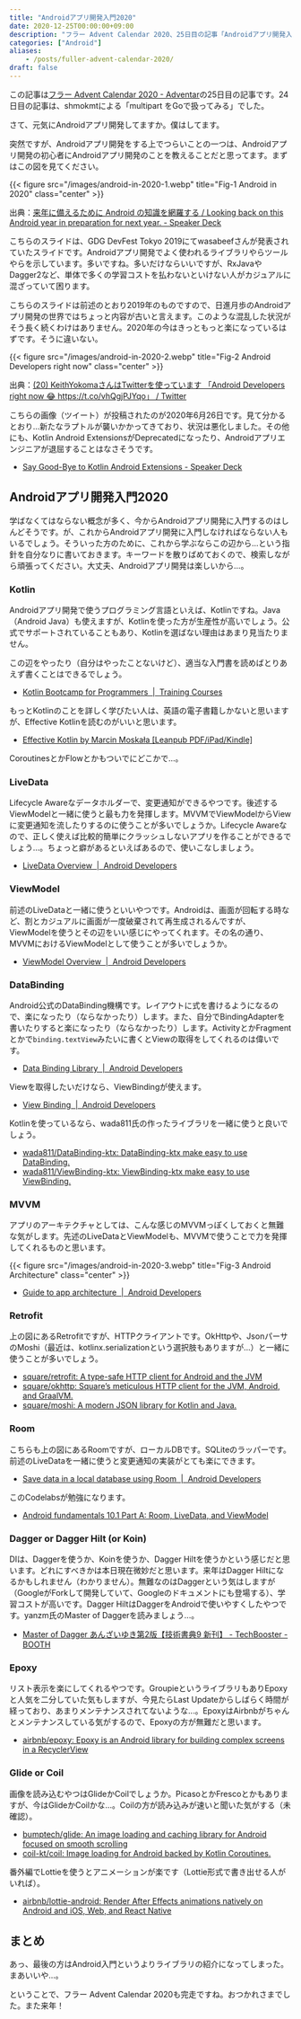 ```yaml
---
title: "Androidアプリ開発入門2020"
date: 2020-12-25T00:00:00+09:00
description: "フラー Advent Calendar 2020、25日目の記事「Androidアプリ開発入門2020」です。"
categories: ["Android"]
aliases:
    - /posts/fuller-advent-calendar-2020/
draft: false
---
```


この記事は[フラー Advent Calendar 2020 \- Adventar](https://adventar.org/calendars/5034)の25日目の記事です。24日目の記事は、shmokmtによる「multipart をGoで扱ってみる」でした。

さて、元気にAndroidアプリ開発してますか。僕はしてます。

突然ですが、Androidアプリ開発をする上でつらいことの一つは、Androidアプリ開発の初心者にAndroidアプリ開発のことを教えることだと思ってます。まずはこの図を見てください。

{{< figure src="/images/android-in-2020-1.webp" title="Fig-1 Android in 2020" class="center" >}}

出典：[来年に備えるために Android の知識を網羅する / Looking back on this Android year in preparation for next year\. \- Speaker Deck](https://speakerdeck.com/wasabeef/looking-back-on-this-android-year-in-preparation-for-next-year)

こちらのスライドは、GDG DevFest Tokyo 2019にてwasabeefさんが発表されていたスライドです。Androidアプリ開発でよく使われるライブラリやらツールやらを示しています。多いですね。多いだけならいいですが、RxJavaやDagger2など、単体で多くの学習コストを払わないといけない人がカジュアルに混ざっていて困ります。

こちらのスライドは前述のとおり2019年のものですので、日進月歩のAndroidアプリ開発の世界ではちょっと内容が古いと言えます。このような混乱した状況がそう長く続くわけはありません。2020年の今はきっともっと楽になっているはずです。そうに違いない。

{{< figure src="/images/android-in-2020-2.webp" title="Fig-2 Android Developers right now" class="center" >}}

出典：[\(20\) KeithYokomaさんはTwitterを使っています 「Android Developers right now 😂 https://t\.co/vhQgjPJYqo」 / Twitter](https://twitter.com/KeithYokoma/status/1276404081070768130)

こちらの画像（ツイート）が投稿されたのが2020年6月26日です。見て分かるとおり...新たなラプトルが襲いかかってきており、状況は悪化しました。その他にも、Kotlin Android ExtensionsがDeprecatedになったり、Androidアプリエンジニアが退屈することはなさそうです。

- [Say Good\-Bye to Kotlin Android Extensions \- Speaker Deck](https://speakerdeck.com/okuzawats/say-good-bye-to-kotlin-android-extensions)

## Androidアプリ開発入門2020

学ばなくてはならない概念が多く、今からAndroidアプリ開発に入門するのはしんどそうです。が、これからAndroidアプリ開発に入門しなければならない人もいるでしょう。そういった方のために、これから学ぶならこの辺から...という指針を自分なりに書いておきます。キーワードを散りばめておくので、検索しながら頑張ってください。大丈夫、Androidアプリ開発は楽しいから...。

### Kotlin

Androidアプリ開発で使うプログラミング言語といえば、Kotlinですね。Java（Android Java）も使えますが、Kotlinを使った方が生産性が高いでしょう。公式でサポートされていることもあり、Kotlinを選ばない理由はあまり見当たりません。

この辺をやったり（自分はやったことないけど）、適当な入門書を読めばとりあえず書くことはできるでしょう。

- [Kotlin Bootcamp for Programmers  \|  Training Courses](https://developer.android.com/courses/kotlin-bootcamp/overview)

もっとKotlinのことを詳しく学びたい人は、英語の電子書籍しかないと思いますが、Effective Kotlinを読むのがいいと思います。

- [Effective Kotlin by Marcin Moskała \[Leanpub PDF/iPad/Kindle\]](https://leanpub.com/effectivekotlin/)

CoroutinesとかFlowとかもついでにどこかで...。

### LiveData

Lifecycle Awareなデータホルダーで、変更通知ができるやつです。後述するViewModelと一緒に使うと最も力を発揮します。MVVMでViewModelからViewに変更通知を流したりするのに使うことが多いでしょうか。Lifecycle Awareなので、正しく使えば比較的簡単にクラッシュしないアプリを作ることができるでしょう...。ちょっと癖があるといえばあるので、使いこなしましょう。

- [LiveData Overview  \|  Android Developers](https://developer.android.com/topic/libraries/architecture/livedata)

### ViewModel

前述のLiveDataと一緒に使うといいやつです。Androidは、画面が回転する時など、割とカジュアルに画面が一度破棄されて再生成されるんですが、ViewModelを使うとその辺をいい感じにやってくれます。その名の通り、MVVMにおけるViewModelとして使うことが多いでしょうか。

- [ViewModel Overview  \|  Android Developers](https://developer.android.com/topic/libraries/architecture/viewmodel)

### DataBinding

Android公式のDataBinding機構です。レイアウトに式を書けるようになるので、楽になったり（ならなかったり）します。また、自分でBindingAdapterを書いたりすると楽になったり（ならなかったり）します。ActivityとかFragmentとかで`binding.textView`みたいに書くとViewの取得をしてくれるのは偉いです。

- [Data Binding Library  \|  Android Developers](https://developer.android.com/topic/libraries/data-binding)

Viewを取得したいだけなら、ViewBindingが使えます。

- [View Binding  \|  Android Developers](https://developer.android.com/topic/libraries/view-binding)

Kotlinを使っているなら、wada811氏の作ったライブラリを一緒に使うと良いでしょう。

- [wada811/DataBinding\-ktx: DataBinding\-ktx make easy to use DataBinding\.](https://github.com/wada811/DataBinding-ktx)
- [wada811/ViewBinding\-ktx: ViewBinding\-ktx make easy to use ViewBinding\.](https://github.com/wada811/ViewBinding-ktx)

### MVVM

 アプリのアーキテクチャとしては、こんな感じのMVVMっぽくしておくと無難な気がします。先述のLiveDataとViewModelも、MVVMで使うことで力を発揮してくれるものと思います。

{{< figure src="/images/android-in-2020-3.webp" title="Fig-3 Android Architecture" class="center" >}}

- [Guide to app architecture  \|  Android Developers](https://developer.android.com/jetpack/guide)

### Retrofit

上の図にあるRetrofitですが、HTTPクライアントです。OkHttpや、JsonパーサのMoshi（最近は、kotlinx.serializationという選択肢もありますが...）と一緒に使うことが多いでしょう。

- [square/retrofit: A type\-safe HTTP client for Android and the JVM](https://github.com/square/retrofit)
- [square/okhttp: Square’s meticulous HTTP client for the JVM, Android, and GraalVM\.](https://github.com/square/okhttp)
- [square/moshi: A modern JSON library for Kotlin and Java\.](https://github.com/square/moshi)

### Room

こちらも上の図にあるRoomですが、ローカルDBです。SQLiteのラッパーです。前述のLiveDataを一緒に使うと変更通知の実装がとても楽にできます。

- [Save data in a local database using Room  \|  Android Developers](https://developer.android.com/training/data-storage/room)

このCodelabsが勉強になります。

- [Android fundamentals 10\.1 Part A: Room, LiveData, and ViewModel](https://developer.android.com/codelabs/android-training-livedata-viewmodel#0)

### Dagger or Dagger Hilt (or Koin)

DIは、Daggerを使うか、Koinを使うか、Dagger Hiltを使うかという感じだと思います。どれにすべきかは本日現在微妙だと思います。来年はDagger Hiltになるかもしれません（わかりません）。無難なのはDaggerという気はしますが（GoogleがForkして開発していて、Googleのドキュメントにも登場する）、学習コストが高いです。Dagger HiltはDaggerをAndroidで使いやすくしたやつです。yanzm氏のMaster of Daggerを読みましょう...。

- [Master of Dagger あんざいゆき第2版【技術書典9 新刊】 \- TechBooster \- BOOTH](https://booth.pm/ja/items/1577764)

### Epoxy

リスト表示を楽にしてくれるやつです。GroupieというライブラリもありEpoxyと人気を二分していた気もしますが、今見たらLast Updateからしばらく時間が経っており、あまりメンテナンスされてないような...。EpoxyはAirbnbがちゃんとメンテナンスしている気がするので、Epoxyの方が無難だと思います。

- [airbnb/epoxy: Epoxy is an Android library for building complex screens in a RecyclerView](https://github.com/airbnb/epoxy)

### Glide or Coil

画像を読み込むやつはGlideかCoilでしょうか。PicasoとかFrescoとかもありますが、今はGlideかCoilかな...。Coilの方が読み込みが速いと聞いた気がする（未確認）。

- [bumptech/glide: An image loading and caching library for Android focused on smooth scrolling](https://github.com/bumptech/glide)
- [coil\-kt/coil: Image loading for Android backed by Kotlin Coroutines\.](https://github.com/coil-kt/coil)

番外編でLottieを使うとアニメーションが楽です（Lottie形式で書き出せる人がいれば）。

- [airbnb/lottie\-android: Render After Effects animations natively on Android and iOS, Web, and React Native](https://github.com/airbnb/lottie-android)

## まとめ

あっ、最後の方はAndroid入門というよりライブラリの紹介になってしまった。まあいいや...。

ということで、フラー Advent Calendar 2020も完走ですね。おつかれさまでした。また来年！
